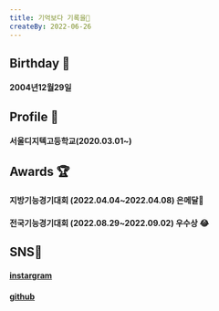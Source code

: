 ```yaml
---
title: 기억보다 기록을📖
createBy: 2022-06-26
---
```


## Birthday 🎉
#### 2004년12월29일
## Profile 📖
#### 서울디지텍고등학교(2020.03.01~)

## Awards 🏆
#### 지방기능경기대회 (2022.04.04~2022.04.08) 은메달🥈
#### 전국기능경기대회 (2022.08.29~2022.09.02) 우수상 😂

## SNS📱
#### [instargram](https://www.instagram.com/kimjuneseo/)

#### [github](https://github.com/kimjuneseo) 
